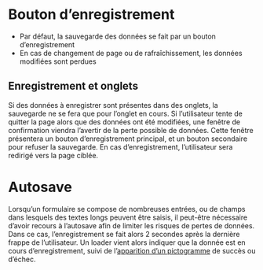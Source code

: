 # Bouton d’enregistrement

- Par défaut, la sauvegarde des données se fait par un bouton d’enregistrement
- En cas de changement de page ou de rafraîchissement, les données modifiées sont perdues

## Enregistrement et onglets

Si des données à enregistrer sont présentes dans des onglets, la sauvegarde ne se fera que pour l’onglet en cours.
Si l’utilisateur tente de quitter la page alors que des données ont été modifiées, une fenêtre de confirmation viendra l’avertir de la perte possible de données.
Cette fenêtre présentera un bouton d’enregistrement principal, et un bouton secondaire pour refuser la sauvegarde.
En cas d’enregistrement, l’utilisateur sera redirigé vers la page ciblée.

# Autosave

Lorsqu’un formulaire se compose de nombreuses entrées, ou de champs dans lesquels des textes longs peuvent être saisis, il peut-être nécessaire d’avoir recours à l’autosave afin de limiter les risques de pertes de données.
Dans ce cas, l’enregistrement se fait alors 2 secondes après la dernière frappe de l’utilisateur. Un loader vient alors indiquer que la donnée est en cours d’enregistrement, suivi de l’[apparition d’un pictogramme](/components/form/textfields?example=validation-feedback) de succès ou d’échec.
